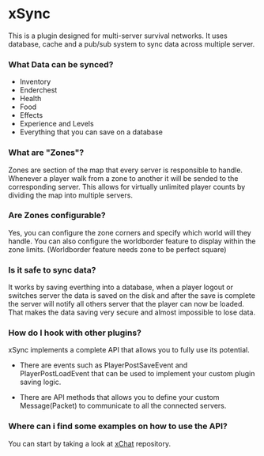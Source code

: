 # xSync

This is a plugin designed for multi-server survival networks.
It uses database, cache and a pub/sub system to sync data across multiple server.

### What Data can be synced?

* Inventory
* Enderchest
* Health
* Food
* Effects
* Experience and Levels
* Everything that you can save on a database

### What are "Zones"?

Zones are section of the map that every server is responsible to handle.
Whenever a player walk from a zone to another it will be sended to the corresponding server.
This allows for virtually unlimited player counts by dividing the map into multiple servers.

### Are Zones configurable?

Yes, you can configure the zone corners and specify which world will they handle.
You can also configure the worldborder feature to display within the zone limits.
(Worldborder feature needs zone to be perfect square)

### Is it safe to sync data?

It works by saving everthing into a database, when a player logout or switches server
the data is saved on the disk and after the save is complete the server will notify
all others server that the player can now be loaded.
That makes the data saving very secure and almost impossible to lose data.

### How do I hook with other plugins?

xSync implements a complete API that allows you to fully use its potential.

* There are events such as PlayerPostSaveEvent and PlayerPostLoadEvent that can be used
  to implement your custom plugin saving logic.

* There are API methods that allows you to define your custom Message(Packet) to
  communicate to all the connected servers.

### Where can i find some examples on how to use the API?

You can start by taking a look at [xChat](https://github.com/FlowZz99/xChat "xChat") repository.

